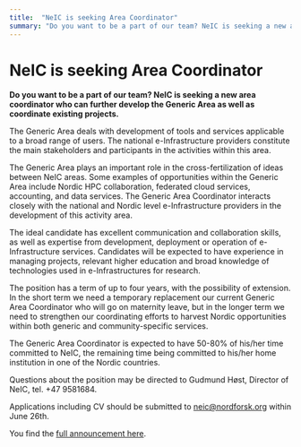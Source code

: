 ```yaml
---
title:  "NeIC is seeking Area Coordinator" 
summary: "Do you want to be a part of our team? NeIC is seeking a new area coordinator who can further develop the Generic Area as well as coordinate existing projects."
---
```


NeIC is seeking Area Coordinator
================================

**Do you want to be a part of our team? NeIC is seeking a new area coordinator who can further develop the Generic Area as well as coordinate existing projects.**

The Generic Area deals with development of tools and services applicable to a broad range of users. The national e-Infrastructure providers constitute the main stakeholders and participants in the activities within this area.

The Generic Area plays an important role in the cross-fertilization of ideas between NeIC areas. Some examples of opportunities within the Generic Area include Nordic HPC collaboration, federated cloud services, accounting, and data services. The Generic Area Coordinator interacts closely with the national and Nordic level e-Infrastructure providers in the development of this activity area.

The ideal candidate has excellent communication and collaboration skills, as well as expertise from development, deployment or operation of e-Infrastructure services. Candidates will be expected to have experience in managing projects, relevant higher education and broad knowledge of technologies used in e-Infrastructures for research.

The position has a term of up to four years, with the possibility of extension. In the short term we need a temporary replacement our current Generic Area Coordinator who will go on maternity leave, but in the longer term we need to strengthen our coordinating efforts to harvest Nordic opportunities within both generic and community-specific services.

The Generic Area Coordinator is expected to have 50-80% of his/her time committed to NeIC, the remaining time being committed to his/her home institution in one of the Nordic countries.

Questions about the position may be directed to Gudmund Høst, Director of NeIC, tel. +47 9581684.

Applications including CV should be submitted to neic@nordforsk.org within June 26th.

You find the [full announcement here](https://wiki.neic.no/w/ext/img_auth.php/8/8d/140526-Open-position-announcement-Area-Coordinator.pdf).
